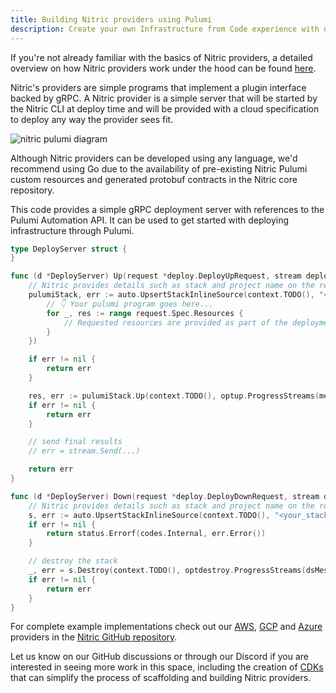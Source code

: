 ```yaml
---
title: Building Nitric providers using Pulumi
description: Create your own Infrastructure from Code experience with deployments powered by Pulumi
---
```


If you're not already familiar with the basics of Nitric providers, a detailed overview on how Nitric providers work under the hood can be found [here](../providers/custom/building-custom-provider.md).

Nitric's providers are simple programs that implement a plugin interface backed by gRPC. A Nitric provider is a simple server that will be started by the Nitric CLI at deploy time and will be provided with a cloud specification to deploy any way the provider sees fit.

![nitric pulumi diagram](/docs/assets/img/nitric-pulumi.png)

Although Nitric providers can be developed using any language, we'd recommend using Go due to the availability of pre-existing Nitric Pulumi custom resources and generated protobuf contracts in the Nitric core repository.

This code provides a simple gRPC deployment server with references to the Pulumi Automation API. It can be used to get started with deploying infrastructure through Pulumi.

```go
type DeployServer struct {
}

func (d *DeployServer) Up(request *deploy.DeployUpRequest, stream deploy.DeployService_UpServer) error {
    // Nitric provides details such as stack and project name on the request, but you're free to change these up to suit your needs
    pulumiStack, err := auto.UpsertStackInlineSource(context.TODO(), "<your_stack_name>", "<you_stack_project>", func(ctx *pulumi.Context) error {
        // 👇 Your pulumi program goes here...
        for _, res := range request.Spec.Resources {
            // Requested resources are provided as part of the deployment request
        }
    })

    if err != nil {
	    return err
    }

    res, err := pulumiStack.Up(context.TODO(), optup.ProgressStreams(messageWriter))
    if err != nil {
        return err
    }

    // send final results
    // err = stream.Send(...)

    return err
}

func (d *DeployServer) Down(request *deploy.DeployDownRequest, stream deploy.DeployService_DownServer) error {
    // Nitric provides details such as stack and project name on the request, but you're free to change these up to suit your needs
    s, err := auto.UpsertStackInlineSource(context.TODO(), "<your_stack_name>", "<your_project_name>", nil)
	if err != nil {
		return status.Errorf(codes.Internal, err.Error())
	}

	// destroy the stack
	_, err = s.Destroy(context.TODO(), optdestroy.ProgressStreams(dsMessageWriter))
	if err != nil {
		return err
	}
}
```

For complete example implementations check out our [AWS](https://github.com/nitrictech/nitric/tree/develop/cloud/aws), [GCP](https://github.com/nitrictech/nitric/tree/develop/cloud/gcp) and [Azure](https://github.com/nitrictech/nitric/tree/develop/cloud/azure) providers in the [Nitric GitHub repository](https://github.com/nitrictech/nitric).

Let us know on our GitHub discussions or through our Discord if you are interested in seeing more work in this space, including the creation of [CDKs](https://chat.openai.com/providers/custom/building-custom-provider#future-features) that can simplify the process of scaffolding and building Nitric providers.
